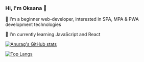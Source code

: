 ### Hi, I'm Oksana  👋

👧  I'm a beginner web-developer, interested in SPA, MPA & PWA development technologies

🌱 I’m currently learning JavaScript and React

[![Anurag's GitHub stats](https://github-readme-stats.vercel.app/api?username=omykhalska&show_icons=true&title_color=3d85c6&icon_color=cfe2f3)](https://github.com/omykhalska/github-readme-stats)

[![Top Langs](https://github-readme-stats.vercel.app/api/top-langs/?username=omykhalska&layout=compact&show_icons=true&title_color=3d85c6&icon_color=cfe2f3)](https://github.com/omykhalska/github-readme-stats)

<!--
**omykhalska/omykhalska** is a ✨ _special_ ✨ repository because its `README.md` (this file) appears on your GitHub profile.

Here are some ideas to get you started:

- 🔭 I’m currently working on ...
- 🌱 I’m currently learning ...
- 👯 I’m looking to collaborate on ...
- 🤔 I’m looking for help with ...
- 💬 Ask me about ...
- 📫 How to reach me: ...
- 😄 Pronouns: ...
- ⚡ Fun fact: ...
-->
